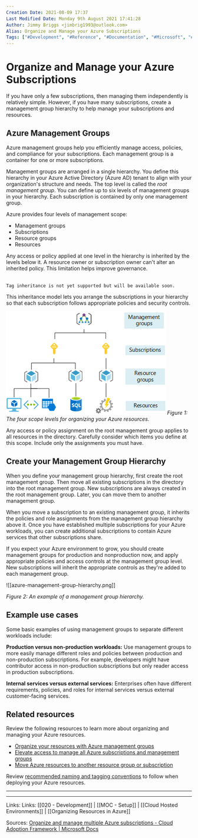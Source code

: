 ```yaml
---
Creation Date: 2021-08-09 17:37
Last Modified Date: Monday 9th August 2021 17:41:28
Author: Jimmy Briggs <jimbrig1993@outlook.com>
Alias: Organize and Manage your Azure Subscriptions
Tags: ["#Development", "#Reference", "#Documentation", "#Microsoft", "#Cloud"]
---
```


# Organize and Manage your Azure Subscriptions

If you have only a few subscriptions, then managing them independently is relatively simple. However, if you have many subscriptions, create a management group hierarchy to help manage your subscriptions and resources.

## Azure Management Groups

Azure management groups help you efficiently manage access, policies, and compliance for your subscriptions. Each management group is a container for one or more subscriptions.

Management groups are arranged in a single hierarchy. You define this hierarchy in your Azure Active Directory (Azure AD) tenant to align with your organization's structure and needs. The top level is called the *root management group*. You can define up to six levels of management groups in your hierarchy. Each subscription is contained by only one management group.

Azure provides four levels of management scope:

- Management groups
- Subscriptions
- Resource groups
- Resources

Any access or policy applied at one level in the hierarchy is inherited by the levels below it. A resource owner or subscription owner can't alter an inherited policy. This limitation helps improve governance.

```ad-note

Tag inheritance is not yet supported but will be available soon.

```


This inheritance model lets you arrange the subscriptions in your hierarchy so that each subscription follows appropriate policies and security controls.

![](assets/azure-organize-resources-scope-levels.png)
*Figure 1: The four scope levels for organizing your Azure resources.*

Any access or policy assignment on the root management group applies to all resources in the directory. Carefully consider which items you define at this scope. Include only the assignments you must have.

## Create your Management Group Hierarchy

When you define your management group hierarchy, first create the root management group. Then move all existing subscriptions in the directory into the root management group. New subscriptions are always created in the root management group. Later, you can move them to another management group.

When you move a subscription to an existing management group, it inherits the policies and role assignments from the management group hierarchy above it. Once you have established multiple subscriptions for your Azure workloads, you can create additional subscriptions to contain Azure services that other subscriptions share.

If you expect your Azure environment to grow, you should create management groups for production and nonproduction now, and apply appropriate policies and access controls at the management group level. New subscriptions will inherit the appropriate controls as they're added to each management group.

![[azure-management-group-hierarchy.png]]

*Figure 2: An example of a management group hierarchy.*

## Example use cases

Some basic examples of using management groups to separate different workloads include:

**Production versus non-production workloads:** Use management groups to more easily manage different roles and policies between production and non-production subscriptions. For example, developers might have contributor access in non-production subscriptions but only reader access in production subscriptions.

**Internal services versus external services:** Enterprises often have different requirements, policies, and roles for internal services versus external customer-facing services.

## Related resources

Review the following resources to learn more about organizing and managing your Azure resources.

-   [Organize your resources with Azure management groups](https://docs.microsoft.com/en-us/azure/governance/management-groups/)
-   [Elevate access to manage all Azure subscriptions and management groups](https://docs.microsoft.com/en-us/azure/role-based-access-control/elevate-access-global-admin)
-   [Move Azure resources to another resource group or subscription](https://docs.microsoft.com/en-us/azure/azure-resource-manager/management/move-resource-group-and-subscription)

Review [recommended naming and tagging conventions](https://docs.microsoft.com/en-us/azure/cloud-adoption-framework/ready/azure-best-practices/naming-and-tagging) to follow when deploying your Azure resources.

***



***

Links: Links: [[020 - Development]] | [[MOC - Setup]] | [[Cloud Hosted Environments]] | [[Organizing Resources in Azure]]

Sources: [Organize and manage multiple Azure subscriptions - Cloud Adoption Framework | Microsoft Docs](https://docs.microsoft.com/en-us/azure/cloud-adoption-framework/ready/azure-best-practices/organize-subscriptions)

